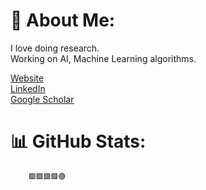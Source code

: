 # 🎡 About Me:
I love doing research. <br>
Working on AI, Machine Learning algorithms.
<br>

[Website](https://adityakchaudhary.github.io/)<br>
[LinkedIn](https://linkedin.com/in/adityakchaudhary)<br>
[Google Scholar](https://scholar.google.com/citations?hl=en&authuser=1&user=EijTE_wAAAAJ)<br>


# 📊 GitHub Stats:


        🟩🟩🟩🟩🟢







